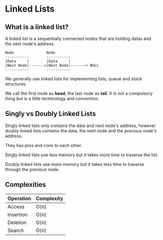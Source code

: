 # Linked Lists

## What is a linked list?
A linked list is a sequentially connected nodes that are holding datas and the next node's address.

```
Node               Node
-----------        -----------        
|Data     |        |Data     |
|Next Node|------->|Next Node|-------> NULL
-----------        -----------
```

We generally use linked lists for implementing lists, queue and stack structures.

We call the first node as **head**, the last node as **tail**. It is not a compulsory thing but is a little terminology and convention.

## Singly vs Doubly Linked Lists
Singly linked lists only contains the data and next node's address, however doubly linked lists contains the data, the next node and the previous node's address.

They has pros and cons to each other. 

Singly linked lists use less memory but it takes more time to traverse the list.

Doubly linked lists use more memory but it takes less time to traverse through the previous node.

## Complexities

| Operation | Complexity |
|-----------|------------|
| Access    | O(n)       |
| Insertion | O(n)       |
| Deletion  | O(n)       |
| Search    | O(n)       |
